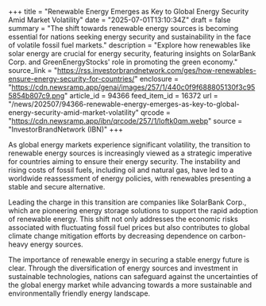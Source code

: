 +++
title = "Renewable Energy Emerges as Key to Global Energy Security Amid Market Volatility"
date = "2025-07-01T13:10:34Z"
draft = false
summary = "The shift towards renewable energy sources is becoming essential for nations seeking energy security and sustainability in the face of volatile fossil fuel markets."
description = "Explore how renewables like solar energy are crucial for energy security, featuring insights on SolarBank Corp. and GreenEnergyStocks' role in promoting the green economy."
source_link = "https://rss.investorbrandnetwork.com/ges/how-renewables-ensure-energy-security-for-countries/"
enclosure = "https://cdn.newsramp.app/genai/images/257/1/440c0f9f688805130f3c955854b807c9.png"
article_id = 94366
feed_item_id = 16372
url = "/news/202507/94366-renewable-energy-emerges-as-key-to-global-energy-security-amid-market-volatility"
qrcode = "https://cdn.newsramp.app/ibn/qrcode/257/1/loftk0qm.webp"
source = "InvestorBrandNetwork (IBN)"
+++

<p>As global energy markets experience significant volatility, the transition to renewable energy sources is increasingly viewed as a strategic imperative for countries aiming to ensure their energy security. The instability and rising costs of fossil fuels, including oil and natural gas, have led to a worldwide reassessment of energy policies, with renewables presenting a stable and secure alternative.</p><p>Leading the charge in this transition are companies like SolarBank Corp., which are pioneering energy storage solutions to support the rapid adoption of renewable energy. This shift not only addresses the economic risks associated with fluctuating fossil fuel prices but also contributes to global climate change mitigation efforts by decreasing dependence on carbon-heavy energy sources.</p><p>The importance of renewable energy in securing a stable energy future is clear. Through the diversification of energy sources and investment in sustainable technologies, nations can safeguard against the uncertainties of the global energy market while advancing towards a more sustainable and environmentally friendly energy landscape.</p>